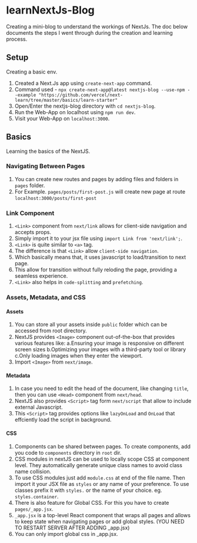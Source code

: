 # learnNextJs-Blog

Creating a mini-blog to understand the workings of NextJs.
The doc below documents the steps I went through during the creation and learning process.

## Setup

Creating a basic env.

1. Created a Next.Js app using `create-next-app` command.
2. Command used - `npx create-next-app@latest nextjs-blog --use-npm --example "https://github.com/vercel/next-learn/tree/master/basics/learn-starter"`
3. Open/Enter the nextjs-blog directory with `cd nextjs-blog`.
4. Run the Web-App on localhost using `npm run dev`.
5. Visit your Web-App on `localhost:3000`.

## Basics

Learning the basics of the NextJS.

### Navigating Between Pages

1. You can create new routes and pages by adding files and folders in `pages` folder.
2. For Example. `pages/posts/first-post.js` will create new page at route `localhost:3000/posts/first-post`

### Link Component

1. `<Link>` component from `next/link` allows for client-side navigation and accepts props.
2. Simply import it to your jsx file using `import Link from 'next/link';`.
3. `<Link>` is quite similar to `<a>` tag.
4. The difference is that `<Link>` allow `client-side navigation`.
5. Which basically means that, it uses javascript to load/transition to next page.
6. This allow for transition without fully reloding the page, providing a seamless experience.
7. `<Link>` also helps in `code-splitting` and `prefetching`.

### Assets, Metadata, and CSS

#### Assets

1. You can store all your assets inside `public` folder which can be accessed from root directory.
2. NextJS provides `<Image>` component out-of-the-box that provides various features like:
   a.Ensuring your image is responsive on different screen sizes
   b.Optimizing your images with a third-party tool or library
   c.Only loading images when they enter the viewport.
3. Import `<Image>` from `next/image`.

#### Metadata

1. In case you need to edit the head of the document, like changing `title`, then you can use `<Head>` component from `next/head`.
2. NextJS also provides `<Script>` tag form `next/script` that allow to include external Javascript.
3. This `<Script>` tag provides options like `lazyOnLoad` and `OnLoad` that effciently load the script in background.

#### CSS

1. Components can be shared between pages. To create components, add you code to `components` directory in `root` dir.
2. CSS modules in nextJS can be used to locally scope CSS at component level. They automatically generate unique class names to avoid class name collision.
3. To use CSS modules just add `module.css` at end of the file name. Then import it your JSX file as `styles` or any name of your preference. To use classes prefix it with `styles.` or the name of your choice. eg. `styles.container`.
4. There is also feature for Global CSS. For this you have to create `pages/_app.jsx`.
5. `_app.jsx` is a top-level React component that wraps all pages and allows to keep state when navigating pages or add global styles. (YOU NEED TO RESTART SERVER AFTER ADDING \_app.jsx)
6. You can only import global css in \_app.jsx.
